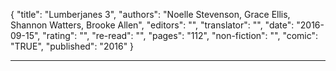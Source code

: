 {
"title": "Lumberjanes 3",
"authors": "Noelle Stevenson, Grace Ellis, Shannon Watters, Brooke Allen",
"editors": "",
"translator": "",
"date": "2016-09-15",
"rating": "",
"re-read": "",
"pages": "112",
"non-fiction": "",
"comic": "TRUE",
"published": "2016"
}

---
